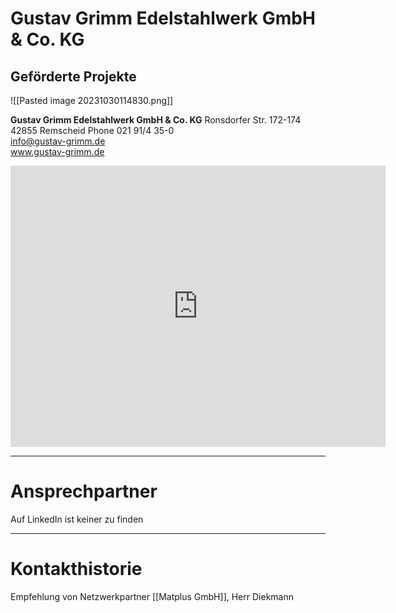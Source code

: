 
# Gustav Grimm Edelstahlwerk GmbH & Co. KG  


## Geförderte Projekte
![[Pasted image 20231030114830.png]]


**Gustav Grimm Edelstahlwerk GmbH & Co. KG**
Ronsdorfer Str. 172-174  
42855 Remscheid
Phone 021 91/4 35-0  
info@gustav-grimm.de  
www.gustav-grimm.de

<iframe src="https://www.google.com/maps/embed?pb=!1m18!1m12!1m3!1d1587.0223938594127!2d7.192567102593774!3d51.197506894497636!2m3!1f0!2f0!3f0!3m2!1i1024!2i768!4f13.1!3m3!1m2!1s0x47b92bd0d3252079%3A0x2cb0c370dd6d8be!2sGustav%20Grimm%20Versand!5e1!3m2!1sde!2sde!4v1698658672463!5m2!1sde!2sde" width="600" height="450" style="border:0;" allowfullscreen="" loading="lazy" referrerpolicy="no-referrer-when-downgrade"></iframe>

---
# Ansprechpartner

Auf LinkedIn ist keiner zu finden

---
# Kontakthistorie

Empfehlung von Netzwerkpartner [[Matplus GmbH]], Herr Diekmann
